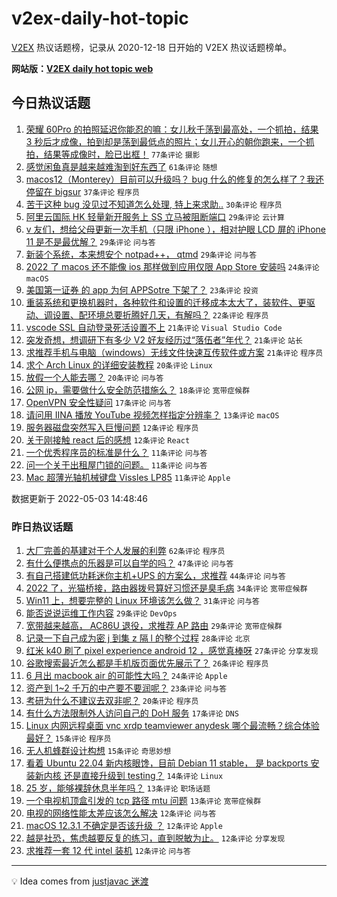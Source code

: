 # v2ex-daily-hot-topic

[V2EX](https://www.v2ex.com/) 热议话题榜，记录从 2020-12-18 日开始的 V2EX 热议话题榜单。

**网站版：[V2EX daily hot topic web](https://boojack.github.io/v2ex-daily-hot-topic-web/)**

## 今日热议话题

<!-- TODAY BEGIN -->

1. [荣耀 60Pro 的拍照延迟你能忍的嘛：女儿秋千荡到最高处，一个抓拍，结果 3 秒后才成像，拍到却是荡到最低点的照片；女儿开心的朝你跑来，一个抓拍，结果等成像时，脸已出框！](https://www.v2ex.com/t/850593) `77条评论` `摄影`
1. [感觉闲鱼真是越来越难淘到好东西了](https://www.v2ex.com/t/850590) `61条评论` `随想`
1. [macos12（Monterey）目前可以升级吗？ bug 什么的修复的怎么样了？我还停留在 bigsur](https://www.v2ex.com/t/850584) `37条评论` `程序员`
1. [苦于这种 bug 没见过不知道怎么处理, 特上来求助..](https://www.v2ex.com/t/850619) `30条评论` `程序员`
1. [阿里云国际 HK 轻量新开服务上 SS 立马被阻断端口](https://www.v2ex.com/t/850663) `29条评论` `云计算`
1. [v 友们，想给父母更新一次手机（只限 iPhone ），相对护眼 LCD 屏的 iPhone 11 是不是最优解？](https://www.v2ex.com/t/850664) `29条评论` `问与答`
1. [新装个系统，本来想安个 notpad++， qtmd](https://www.v2ex.com/t/850657) `29条评论` `问与答`
1. [2022 了 macos 还不能像 ios 那样做到应用仅限 App Store 安装吗](https://www.v2ex.com/t/850676) `24条评论` `macOS`
1. [美国第一证券 的 app 为何 APPSotre 下架了？](https://www.v2ex.com/t/850588) `23条评论` `投资`
1. [重装系统和更换机器时，各种软件和设置的迁移成本太大了，装软件、更驱动、调设置、配环境总要折腾好几天，有解吗？](https://www.v2ex.com/t/850659) `22条评论` `程序员`
1. [vscode SSL 自动登录死活设置不上](https://www.v2ex.com/t/850638) `21条评论` `Visual Studio Code`
1. [突发奇想，想调研下有多少 V2 好友经历过“落伍者”年代？](https://www.v2ex.com/t/850635) `21条评论` `站长`
1. [求推荐手机与电脑（windows）无线文件快速互传软件或方案](https://www.v2ex.com/t/850625) `21条评论` `程序员`
1. [求个 Arch Linux 的详细安装教程](https://www.v2ex.com/t/850666) `20条评论` `Linux`
1. [放假一个人能去哪？](https://www.v2ex.com/t/850640) `20条评论` `问与答`
1. [公网 ip，需要做什么安全防范措施么？](https://www.v2ex.com/t/850616) `18条评论` `宽带症候群`
1. [OpenVPN 安全性疑问](https://www.v2ex.com/t/850674) `17条评论` `问与答`
1. [请问用 IINA 播放 YouTube 视频怎样指定分辨率？](https://www.v2ex.com/t/850594) `13条评论` `macOS`
1. [服务器磁盘突然写入巨慢问题](https://www.v2ex.com/t/850652) `12条评论` `程序员`
1. [关于刚接触 react 后的感想](https://www.v2ex.com/t/850639) `12条评论` `React`
1. [一个优秀程序员的标准是什么？](https://www.v2ex.com/t/850683) `11条评论` `问与答`
1. [问一个关于出租屋门锁的问题。](https://www.v2ex.com/t/850658) `11条评论` `问与答`
1. [Mac 超薄光轴机械键盘 Vissles LP85](https://www.v2ex.com/t/850596) `11条评论` `Apple`

数据更新于 2022-05-03 14:48:46

<!-- TODAY END -->

### 昨日热议话题

<!-- YESTERDAY BEGIN -->

1. [大厂完善的基建对于个人发展的利弊](https://www.v2ex.com/t/850515) `62条评论` `程序员`
1. [有什么便携点的乐器是可以自学的吗？](https://www.v2ex.com/t/850472) `47条评论` `问与答`
1. [有自己搭建低功耗迷你主机+UPS 的方案么，求推荐](https://www.v2ex.com/t/850467) `44条评论` `问与答`
1. [2022 了，光猫桥接，路由器拨号算好习惯还是臭毛病](https://www.v2ex.com/t/850519) `34条评论` `宽带症候群`
1. [Win11 上，想要完整的 Linux 环境该怎么做？](https://www.v2ex.com/t/850464) `31条评论` `问与答`
1. [能否说说运维工作内容](https://www.v2ex.com/t/850507) `29条评论` `DevOps`
1. [宽带越来越高， AC86U 退役，求推荐 AP 路由](https://www.v2ex.com/t/850514) `29条评论` `宽带症候群`
1. [记录一下自己成为密 j 到集 z 隔 l 的整个过程](https://www.v2ex.com/t/850478) `28条评论` `北京`
1. [红米 k40 刷了 pixel experience android 12 ，感觉真棒呀](https://www.v2ex.com/t/850511) `27条评论` `分享发现`
1. [谷歌搜索最近怎么都是手机版页面优先展示了？](https://www.v2ex.com/t/850476) `26条评论` `程序员`
1. [6 月出 macbook air 的可能性大吗？](https://www.v2ex.com/t/850460) `24条评论` `Apple`
1. [资产到 1~2 千万的中产要不要润呢？](https://www.v2ex.com/t/850477) `23条评论` `问与答`
1. [考研为什么不建议去双非呢？](https://www.v2ex.com/t/850540) `20条评论` `程序员`
1. [有什么方法限制外人访问自己的 DoH 服务](https://www.v2ex.com/t/850493) `17条评论` `DNS`
1. [Linux 内网远程桌面 vnc xrdp teamviewer anydesk 哪个最流畅？综合体验最好？](https://www.v2ex.com/t/850475) `15条评论` `程序员`
1. [无人机蜂群设计构想](https://www.v2ex.com/t/850468) `15条评论` `奇思妙想`
1. [看着 Ubuntu 22.04 新内核眼馋，目前 Debian 11 stable， 是 backports 安装新内核 还是直接升级到 testing？](https://www.v2ex.com/t/850563) `14条评论` `Linux`
1. [25 岁，能够裸辞休息半年吗？](https://www.v2ex.com/t/850577) `13条评论` `职场话题`
1. [一个电视机顶盒引发的 tcp 路径 mtu 问题](https://www.v2ex.com/t/850496) `13条评论` `宽带症候群`
1. [电视的网络性能太差应该怎么解决](https://www.v2ex.com/t/850571) `12条评论` `问与答`
1. [macOS 12.3.1 不确定是否该升级 ？](https://www.v2ex.com/t/850536) `12条评论` `Apple`
1. [越是社恐，焦虑越要反复的练习，直到脱敏为止。](https://www.v2ex.com/t/850504) `12条评论` `分享发现`
1. [求推荐一套 12 代 intel 装机](https://www.v2ex.com/t/850492) `12条评论` `问与答`

<!-- YESTERDAY END -->

---

💡 Idea comes from [justjavac 迷渡](https://github.com/justjavac/)
